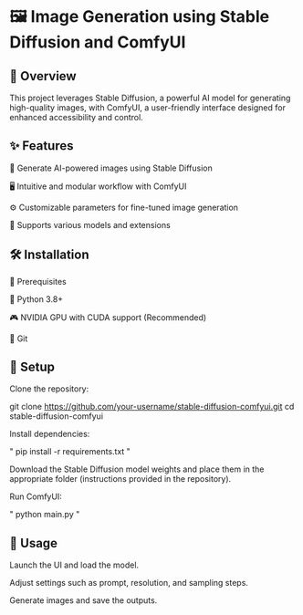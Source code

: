 # 🖼️ Image Generation using Stable Diffusion and ComfyUI

## 🚀 Overview

This project leverages Stable Diffusion, a powerful AI model for generating high-quality images, with ComfyUI, a user-friendly interface designed for enhanced accessibility and control.

## ✨ Features

🎨 Generate AI-powered images using Stable Diffusion

🖥️ Intuitive and modular workflow with ComfyUI

⚙️ Customizable parameters for fine-tuned image generation

🔌 Supports various models and extensions

## 🛠️ Installation

📌 Prerequisites

🐍 Python 3.8+

🎮 NVIDIA GPU with CUDA support (Recommended)

🔗 Git

## 🔧 Setup

Clone the repository:

git clone https://github.com/your-username/stable-diffusion-comfyui.git
cd stable-diffusion-comfyui

Install dependencies:

" pip install -r requirements.txt "

Download the Stable Diffusion model weights and place them in the appropriate folder (instructions provided in the repository).

Run ComfyUI:

" python main.py "

## 🎯 Usage

Launch the UI and load the model.

Adjust settings such as prompt, resolution, and sampling steps.

Generate images and save the outputs.
